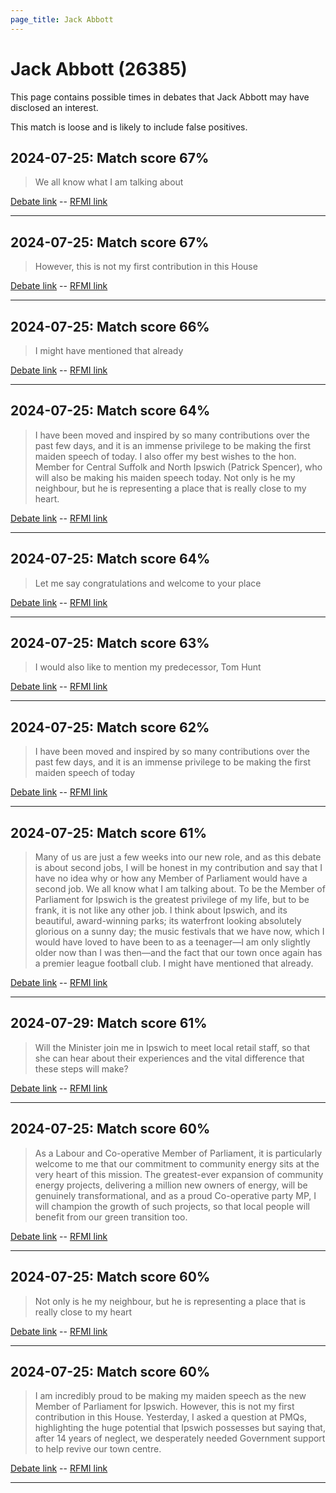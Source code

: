 ```yaml
---
page_title: Jack Abbott
---
```


# Jack Abbott  (26385)

This page contains possible times in debates that Jack Abbott may have disclosed an interest.

This match is loose and is likely to include false positives. 



## 2024-07-25: Match score 67%

>We all know what I am talking about

[Debate link](https://www.theyworkforyou.com/debates/?id=2024-07-25e.873.1)  --  [RFMI link](https://www.theyworkforyou.com/mp/26385/register)


---



## 2024-07-25: Match score 67%

>However, this is not my first contribution in this House

[Debate link](https://www.theyworkforyou.com/debates/?id=2024-07-25e.873.1)  --  [RFMI link](https://www.theyworkforyou.com/mp/26385/register)


---



## 2024-07-25: Match score 66%

>I might have mentioned that already

[Debate link](https://www.theyworkforyou.com/debates/?id=2024-07-25e.873.1)  --  [RFMI link](https://www.theyworkforyou.com/mp/26385/register)


---



## 2024-07-25: Match score 64%

>I have been moved and inspired by so many contributions over the past few days, and it is an immense privilege to be making the first maiden speech of today. I also offer my best wishes to the hon. Member for Central Suffolk and North Ipswich (Patrick Spencer), who will also be making his maiden speech today. Not only is he my neighbour, but he is representing a place that is really close to my heart.

[Debate link](https://www.theyworkforyou.com/debates/?id=2024-07-25e.873.1)  --  [RFMI link](https://www.theyworkforyou.com/mp/26385/register)


---



## 2024-07-25: Match score 64%

>Let me say congratulations and welcome to your place

[Debate link](https://www.theyworkforyou.com/debates/?id=2024-07-25e.873.1)  --  [RFMI link](https://www.theyworkforyou.com/mp/26385/register)


---



## 2024-07-25: Match score 63%

>I would also like to mention my predecessor, Tom Hunt

[Debate link](https://www.theyworkforyou.com/debates/?id=2024-07-25e.873.1)  --  [RFMI link](https://www.theyworkforyou.com/mp/26385/register)


---



## 2024-07-25: Match score 62%

>I have been moved and inspired by so many contributions over the past few days, and it is an immense privilege to be making the first maiden speech of today

[Debate link](https://www.theyworkforyou.com/debates/?id=2024-07-25e.873.1)  --  [RFMI link](https://www.theyworkforyou.com/mp/26385/register)


---



## 2024-07-25: Match score 61%

>Many of us are just a few weeks into our new role, and as this debate is about second jobs, I will be honest in my contribution and say that I have no idea why or how any Member of Parliament would have a second job. We all know what I am talking about. To be the Member of Parliament for Ipswich is the greatest privilege of my life, but to be frank, it is not like any other job. I think about Ipswich, and its beautiful, award-winning parks; its waterfront looking absolutely glorious on a sunny day; the music festivals that we have now, which I would have loved to have been to as a teenager—I am only slightly older now than I was then—and the fact that our town once again has a premier league football club. I might have mentioned that already.

[Debate link](https://www.theyworkforyou.com/debates/?id=2024-07-25e.873.1)  --  [RFMI link](https://www.theyworkforyou.com/mp/26385/register)


---



## 2024-07-29: Match score 61%

>Will the Minister join me in Ipswich to meet local retail staff, so that she can hear about their experiences and the vital difference that these steps will make?

[Debate link](https://www.theyworkforyou.com/debates/?id=2024-07-29c.1021.3)  --  [RFMI link](https://www.theyworkforyou.com/mp/26385/register)


---



## 2024-07-25: Match score 60%

>As a Labour and Co-operative Member of Parliament, it is particularly welcome to me that our commitment to community energy sits at the very heart of this mission. The greatest-ever expansion of community energy projects, delivering a million new owners of energy, will be genuinely transformational, and as a proud Co-operative party MP, I will champion the growth of such projects, so that local people will benefit from our green transition too.

[Debate link](https://www.theyworkforyou.com/debates/?id=2024-07-25e.873.1)  --  [RFMI link](https://www.theyworkforyou.com/mp/26385/register)


---



## 2024-07-25: Match score 60%

>Not only is he my neighbour, but he is representing a place that is really close to my heart

[Debate link](https://www.theyworkforyou.com/debates/?id=2024-07-25e.873.1)  --  [RFMI link](https://www.theyworkforyou.com/mp/26385/register)


---



## 2024-07-25: Match score 60%

>I am incredibly proud to be making my maiden speech as the new Member of Parliament for Ipswich. However, this is not my first contribution in this House. Yesterday, I asked a question at PMQs, highlighting the huge potential that Ipswich possesses but saying that, after 14 years of neglect, we desperately needed Government support to help revive our town centre.

[Debate link](https://www.theyworkforyou.com/debates/?id=2024-07-25e.873.1)  --  [RFMI link](https://www.theyworkforyou.com/mp/26385/register)


---

